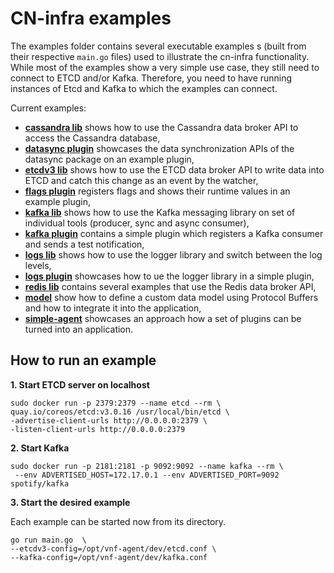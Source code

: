 # CN-infra examples

The examples folder contains several executable examples s (built from their 
respective `main.go` files) used to illustrate the cn-infra functionality. 
While most of the examples show a very simple use case, they still need to 
connect to ETCD and/or Kafka. Therefore, you need to have running instances
of Etcd and Kafka to which the examples can connect.

Current examples:
* **[cassandra lib](cassandra_lib)** shows how to use the Cassandra data 
  broker API
  to access the Cassandra database,
* **[datasync plugin](datasync_plugin)** showcases the data synchronization 
  APIs of the datasync package on an example plugin,
* **[etcdv3 lib](etcdv3_lib)** shows how to use the ETCD data broker API 
  to write data into ETCD and catch this change as an event by the watcher,
* **[flags plugin](flags_plugin/main.go)** registers flags and shows their 
  runtime values in an example plugin,
* **[kafka lib](kafka_lib)** shows how to use the Kafka messaging library
  on set of individual tools (producer, sync and async consumer),
* **[kafka plugin](kafka_plugin/main.go)** contains a simple plugin which 
  registers a Kafka consumer and sends a test notification,
* **[logs lib](logs_lib)** shows how to use the logger library and switch 
  between the log levels,
* **[logs plugin](logs_plugin)** showcases how to ue the logger library in a 
  simple plugin,
* **[redis lib](redis_lib)** contains several examples that use the Redis data 
  broker API,
* **[model](model)** show how to define a custom data model using Protocol 
  Buffers and how to integrate it into the application,
* **[simple-agent](simple-agent)** showcases an approach how a set of plugins
  can be turned into an application.

## How to run an example

 **1. Start ETCD server on localhost**

  ```
  sudo docker run -p 2379:2379 --name etcd --rm \
  quay.io/coreos/etcd:v3.0.16 /usr/local/bin/etcd \
  -advertise-client-urls http://0.0.0.0:2379 \
  -listen-client-urls http://0.0.0.0:2379
  ```

 **2. Start Kafka**

 ```
 sudo docker run -p 2181:2181 -p 9092:9092 --name kafka --rm \
  --env ADVERTISED_HOST=172.17.0.1 --env ADVERTISED_PORT=9092 spotify/kafka
 ```

 **3. Start the desired example**

 Each example can be started now from its directory.
 ```
 go run main.go  \
 --etcdv3-config=/opt/vnf-agent/dev/etcd.conf \
 --kafka-config=/opt/vnf-agent/dev/kafka.conf
 ```
